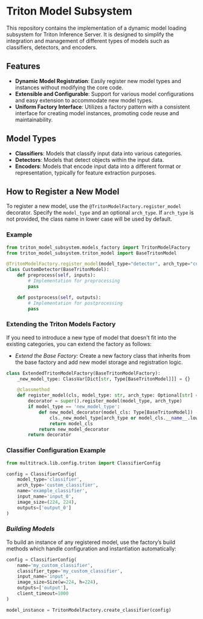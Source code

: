 # Triton Model Subsystem

This repository contains the implementation of a dynamic model loading subsystem for Triton Inference Server. It is designed to simplify the integration and management of different types of models such as classifiers, detectors, and encoders.

## Features

- **Dynamic Model Registration**: Easily register new model types and instances without modifying the core code.
- **Extensible and Configurable**: Support for various model configurations and easy extension to accommodate new model types.
- **Uniform Factory Interface**: Utilizes a factory pattern with a consistent interface for creating model instances, promoting code reuse and maintainability.

## Model Types

- **Classifiers**: Models that classify input data into various categories.
- **Detectors**: Models that detect objects within the input data.
- **Encoders**: Models that encode input data into a different format or representation, typically for feature extraction purposes.

## How to Register a New Model

To register a new model, use the `@TritonModelFactory.register_model` decorator. Specify the `model_type` and an optional `arch_type`. If `arch_type` is not provided, the class name in lower case will be used by default.

### Example

```python
from triton_model_subsystem.models_factory import TritonModelFactory
from triton_model_subsystem.triton_model import BaseTritonModel

@TritonModelFactory.register_model(model_type="detector", arch_type="custom_detector")
class CustomDetector(BaseTritonModel):
    def preprocess(self, inputs):
        # Implementation for preprocessing
        pass

    def postprocess(self, outputs):
        # Implementation for postprocessing
        pass
```


### Extending the Triton Models Factory
If you need to introduce a new type of model that doesn't fit into the existing categories, you can extend the factory as follows:

- *Extend the Base Factory:*
Create a new factory class that inherits from the base factory and add new model storage and registration logic.

```python
class ExtendedTritonModelFactory(BaseTritonModelFactory):
    _new_model_type: ClassVar[Dict[str, Type[BaseTritonModel]]] = {}

    @classmethod
    def register_model(cls, model_type: str, arch_type: Optional[str] = None) -> Callable:
        decorator = super().register_model(model_type, arch_type)
        if model_type == 'new_model_type':
            def new_model_decorator(model_cls: Type[BaseTritonModel]) -> Type[BaseTritonModel]:
                cls._new_model_type[arch_type or model_cls.__name__.lower()] = model_cls
                return model_cls
            return new_model_decorator
        return decorator

```

### Classifier Configuration Example
```python
from multitrack.lib.config.triton import ClassifierConfig

config = ClassifierConfig(
    model_type='classifier',
    arch_type='custom_classifier',
    name='example_classifier',
    input_name='input_0',
    image_size=(224, 224),
    outputs=['output_0']
)
```

### *Building Models*
To build an instance of any registered model, use the factory’s build methods which handle configuration and instantiation automatically:

```python
config = ClassifierConfig(
    name='my_custom_classifier',
    classifier_type='my_custom_classifier',
    input_name='input',
    image_size=Size(w=224, h=224),
    outputs=['output'],
    client_timeout=1000
)

model_instance = TritonModelFactory.create_classifier(config)
```